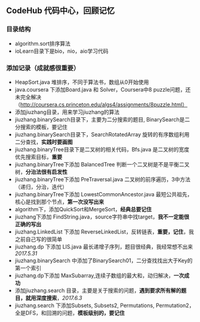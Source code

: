 ## CodeHub 代码中心，回顾记忆

### 目录结构
- algorithm.sort排序算法
- ioLearn目录下是bio，nio，aio学习代码

### 添加记录（成就感很重要）
- HeapSort.java 堆排序，不同于算法书，数组从0开始使用
- java.coursera 下添加Board.java 和 Solver，Coursera中8 puzzle问题，还未完全解决（http://coursera.cs.princeton.edu/algs4/assignments/8puzzle.html）
- 添加jiuzhang目录，用来学习jiuzhang的算法
- jiuzhang.binarySearch目录下，主要为二分搜索的题目, BinarySearch是二分搜索的模板，要记住
- jiuzhang.binarySearch目录下，SearchRotatedArray 旋转的有序数组利用二分查找，**实践时要画图**
- jiuzhang.binaryTree目录下是二叉树的相关代码，Bfs.java 是二叉树的宽度优先搜索目标，**重要**
- jiuzhang.binaryTree下添加 BalancedTree 判断一个二叉树是不是平衡二叉树，**分治法很有启发性**
- jiuzhang.binaryTree下添加 PreTraversal.java 二叉树的前序遍历，3中方法（递归，分治，迭代）
- jiuzhang.binaryTree下添加 LowestCommonAncestor.java 最短公共祖先，核心是找到那个节点，**第一次没写出来**
- algorithm下，添加QuickSort和MergeSort，**经典总要记住**
- jiuzhang下添加 FindString.java，source字符串中找target，**我不一定能很正确的写出**
- jiuzhang.LinkedList 下添加 ReverseLinkedList，反转链表，**重要，记住**，我之前自己写的很简单
- jiuzhang.dp 下添加 LIS.java 最长递增子序列，题目很经典，我经常想不出来 *2017.5.31*
- jiuzhang.binarySearch 中添加了BinarySearch01，二分查找找出大于Key的第一个索引
- jiuzhang.dp下添加 MaxSubarray,连续子数组的最大和，动归解决，**一次成功**
- 添加jiuzhang.search 目录，主要是关于搜索的问题，**遇到要求所有解的题目，就用深度搜索**，*2017.6.3*
- jiuzhang.search 下添加Subsets, Subsets2, Permutations, Permutation2，全是DFS，和回溯的问题，**模板级别的，要记住**
